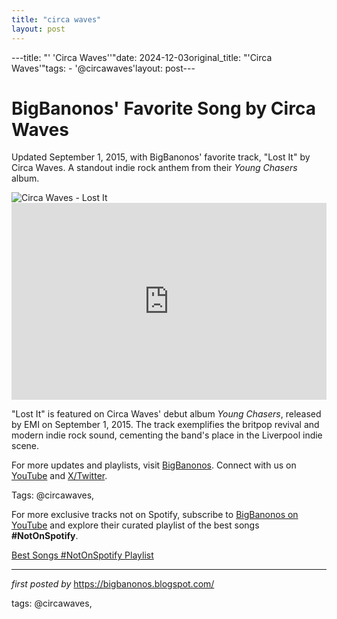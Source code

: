```yaml
---
title: "circa waves"
layout: post
---
```

---title: "' 'Circa Waves''"date: 2024-12-03original_title: "'Circa Waves'"tags:  - '@circawaves'layout: post---<!-- Post Title --><h1 >BigBanonos' Favorite Song by Circa Waves</h1> <!-- Introductory Text --><p >Updated September 1, 2015, with BigBanonos' favorite track, "Lost It" by Circa Waves. A standout indie rock anthem from their *Young Chasers* album.</p> <!-- Featured Image --><div > <img src="https://upload.wikimedia.org/wikipedia/commons/0/06/Circa_Waves.jpg" alt="Circa Waves - Lost It" /></div> <!-- YouTube Video Embed --><div > <iframe width="100%" height="315" src="https://www.youtube.com/embed/Pa88T_OatSA" title="Lost It" frameborder="0" allow="accelerometer; autoplay; clipboard-write; encrypted-media; gyroscope; picture-in-picture; web-share" referrerpolicy="strict-origin-when-cross-origin" allowfullscreen></iframe></div> <!-- Song Information --><div > <p>"Lost It" is featured on Circa Waves' debut album *Young Chasers*, released by EMI on September 1, 2015. The track exemplifies the britpop revival and modern indie rock sound, cementing the band's place in the Liverpool indie scene.</p></div> <!-- Footer Links --><div > <p>For more updates and playlists, visit <a href="https://bigbanonos.blogspot.com/" target="_blank">BigBanonos</a>. Connect with us on <a href="https://www.youtube.com/@BigBanonos" target="_blank">YouTube</a> and <a href="https://x.com/bigbanonos" target="_blank">X/Twitter</a>.</p></div> <!-- Tags --><p >Tags: @circawaves,</p><!--Subscribe and Playlist Links--><div>    <p>For more exclusive tracks not on Spotify, subscribe to <a href="https://www.youtube.com/@BigBanonos" target="_blank">BigBanonos on YouTube</a> and explore their curated playlist of the best songs <strong>#NotOnSpotify</strong>.</p>    <p><a href="https://www.youtube.com/playlist?list=PLtuNtuTatqI0kFahUCbtbfenC_ET5O_tr" target="_blank">Best Songs #NotOnSpotify Playlist<br /></a></p></div><hr /><p><em>first posted by</em> <a href="https://bigbanonos.blogspot.com/" rel="noopener" target="_new">https://bigbanonos.blogspot.com/</a></p><p>tags: @circawaves,</p>